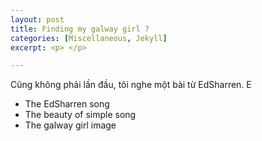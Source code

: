 ```yaml
---
layout: post
title: Finding my galway girl ?
categories: [Miscellaneous, Jekyll]
excerpt: <p> </p>

---
```

Cũng không phải lần đầu, tôi nghe một bài từ EdSharren. E
- The EdSharren song
- The beauty of simple song
- The galway girl image
